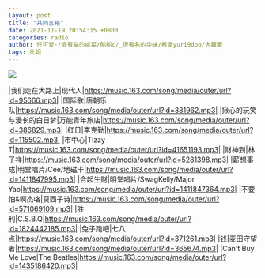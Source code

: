 ```yaml
---
layout: post
title: "共同富裕"
date: 2021-11-19 20:54:15 +0800
categories: radio
author: 任可爱-/会有猫的咸菜/船船c/_很有名的华妹/希澈yuri9doo/大藏藏
tags: 比姐
---
```

![]({{site.baseurl}}/images/cover_20211119.jpg)

|我们走在大路上|现代人|https://music.163.com/song/media/outer/url?id=95666.mp3|
|国际歌|唐朝乐队|https://music.163.com/song/media/outer/url?id=381962.mp3|
|揪心的玩笑与漫长的白日梦|万能青年旅店|https://music.163.com/song/media/outer/url?id=386829.mp3|
|红日|李克勤|https://music.163.com/song/media/outer/url?id=115502.mp3|
|市中心|Tizzy T|https://music.163.com/song/media/outer/url?id=41651193.mp3|
|财神到|林子祥|https://music.163.com/song/media/outer/url?id=5281398.mp3|
|薪想事成|明堂唱片/Cee/地磁卡|https://music.163.com/song/media/outer/url?id=1411847995.mp3|
|合起生财|明堂唱片/SwagKelly/Major Yao|https://music.163.com/song/media/outer/url?id=1411847364.mp3|
|不要怕&啊杰咯|莫西子诗|https://music.163.com/song/media/outer/url?id=571069109.mp3|
|胜利|C.S.B.Q|https://music.163.com/song/media/outer/url?id=1824442185.mp3|
|兔子跑吧|七八点|https://music.163.com/song/media/outer/url?id=371261.mp3|
|钱|麦田守望者|https://music.163.com/song/media/outer/url?id=365674.mp3|
|Can't Buy Me Love|The Beatles|https://music.163.com/song/media/outer/url?id=1435186420.mp3|

